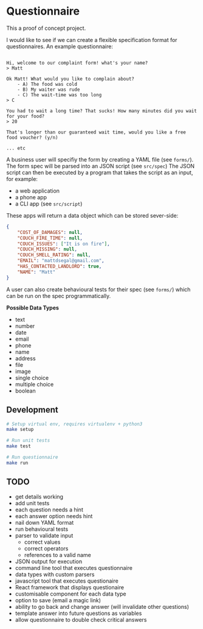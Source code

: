 # Questionnaire

This a proof of concept project.

I would like to see if we can create a flexible specification format for questionnaires. An example questionnaire:

```

Hi, welcome to our complaint form! what's your name?
> Matt

Ok Matt! What would you like to complain about?
    - A) The food was cold
    - B) My waiter was rude
    - C) The wait-time was too long
> C

You had to wait a long time? That sucks! How many minutes did you wait for your food?
> 20

That's longer than our guaranteed wait time, would you like a free food voucher? (y/n)

... etc

```

A business user will specifiy the form by creating a YAML file (see `forms/`).
The form spec will be parsed into an JSON script (see `src/spec`)
The JSON script can then be executed by a program that takes the script as an input, for example:

- a web application
- a phone app
- a CLI app (see `src/script`)

These apps will return a data object which can be stored sever-side:

```json
{
    "COST_OF_DAMAGES": null,
    "COUCH_FIRE_TIME": null,
    "COUCH_ISSUES": ["It is on fire"],
    "COUCH_MISSING": null,
    "COUCH_SMELL_RATING": null,
    "EMAIL": "mattdsegal@gmail.com",
    "HAS_CONTACTED_LANDLORD": true,
    "NAME": "Matt"
}
```

A user can also create behavioural tests for their spec (see `forms/`) which can be run on the spec programmatically.

**Possible Data Types**

- text
- number
- date
- email
- phone
- name
- address
- file
- image
- single choice
- multiple choice
- boolean

## Development

```bash
# Setup virtual env, requires virtualenv + python3
make setup

# Run unit tests
make test

# Run questionnaire
make run
```

## TODO

- get details working
- add unit tests
- each question needs a hint
- each answer option needs hint
- nail down YAML format
- run behavioural tests
- parser to validate input
    - correct values
    - correct operators
    - references to a valid name
- JSON output for execution
- command line tool that executes questionnaire
- data types with custom parsers
- javascript tool that executes questionaire
- React framework that displays questionaire
- customisable component for each data type
- option to save (email a magic link)
- ability to go back and change answer (will invalidate other questions)
- template answer into future questions as variables
- allow questionnaire to double check critical answers
